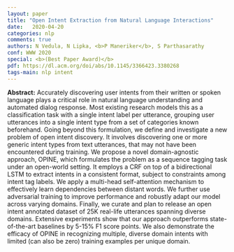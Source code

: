 ```yaml
---
layout: paper
title: "Open Intent Extraction from Natural Language Interactions"
date:   2020-04-20
categories: nlp
comments: true
authors: N Vedula, N Lipka, <b>P Maneriker</b>, S Parthasarathy 
conf: WWW 2020
special: <b>(Best Paper Award)</b>
pdf: https://dl.acm.org/doi/abs/10.1145/3366423.3380268 
tags-main: nlp intent 
---
```


**Abstract:** Accurately discovering user intents from their written or spoken language plays a critical role in natural language understanding and automated dialog response. Most existing research models this as a classification task with a single intent label per utterance, grouping user utterances into a single intent type from a set of categories known beforehand. Going beyond this formulation, we define and investigate a new problem of open intent discovery. It involves discovering one or more generic intent types from text utterances, that may not have been encountered during training. We propose a novel domain-agnostic approach, OPINE, which formulates the problem as a sequence tagging task under an open-world setting. It employs a CRF on top of a bidirectional LSTM to extract intents in a consistent format, subject to constraints among intent tag labels. We apply a multi-head self-attention mechanism to effectively learn dependencies between distant words. We further use adversarial training to improve performance and robustly adapt our model across varying domains. Finally, we curate and plan to release an open intent annotated dataset of 25K real-life utterances spanning diverse domains. Extensive experiments show that our approach outperforms state-of-the-art baselines by 5-15% F1 score points. We also demonstrate the efficacy of OPINE in recognizing multiple, diverse domain intents with limited (can also be zero) training examples per unique domain. 
